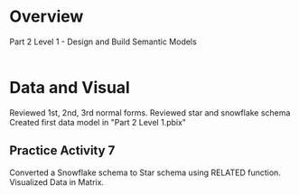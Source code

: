 # Overview
Part 2 Level 1 - Design and Build Semantic Models <br/><br/>

# Data and Visual
Reviewed 1st, 2nd, 3rd normal forms. Reviewed star and snowflake schema <br/>
Created first data model in "Part 2 Level 1.pbix"


## Practice Activity 7
Converted a Snowflake schema to Star schema using RELATED function. <br/>
Visualized Data in Matrix. <br/>